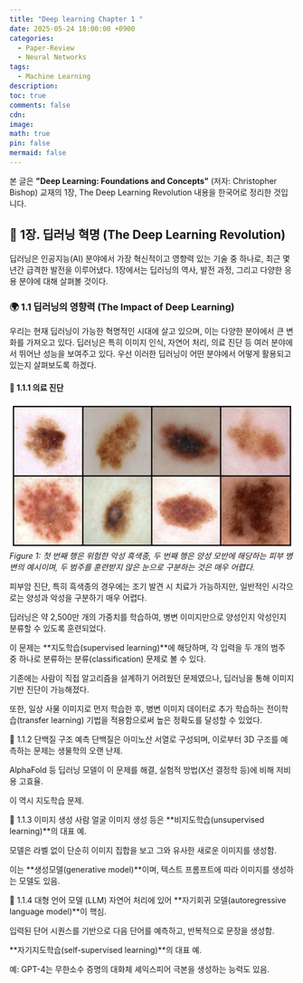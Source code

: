 ```yaml
---
title: "Deep learning Chapter 1 "
date: 2025-05-24 18:00:00 +0900
categories:
  - Paper-Review
  - Neural Networks
tags:
  - Machine Learning
description: 
toc: true
comments: false
cdn: 
image:
math: true
pin: false
mermaid: false
---
```


본 글은 **"Deep Learning: Foundations and Concepts"** (저자: Christopher Bishop) 교재의 1장, The Deep Learning Revolution 내용을 한국어로 정리한 것입니다.

## 📘 1장. 딥러닝 혁명 (The Deep Learning Revolution)
딥러닝은 인공지능(AI) 분야에서 가장 혁신적이고 영향력 있는 기술 중 하나로, 최근 몇 년간 급격한 발전을 이루어냈다. 1장에서는 딥러닝의 역사, 발전 과정, 그리고 다양한 응용 분야에 대해 살펴볼 것이다.

### 🌍 1.1 딥러닝의 영향력 (The Impact of Deep Learning)
우리는 현재 딥러닝이 가능한 혁명적인 시대에 살고 있으며, 이는 다양한 분야에서 큰 변화를 가져오고 있다. 딥러닝은 특히 이미지 인식, 자연어 처리, 의료 진단 등 여러 분야에서 뛰어난 성능을 보여주고 있다.
우선 이러한 딥러닝이 어떤 분야에서 어떻게 활용되고 있는지 살펴보도록 하겠다.

#### 🧪 1.1.1 의료 진단
![Desktop View](/assets/img/deeplearning/chap1_figure1.png)
_Figure 1: 첫 번째 행은 위험한 악성 흑색종, 두 번째 행은 양성 모반에 해당하는 피부 병변의 예시이며, 두 범주를 훈련받지 않은 눈으로 구분하는 것은 매우 어렵다._

피부암 진단, 특히 흑색종의 경우에는 조기 발견 시 치료가 가능하지만, 일반적인 시각으로는 양성과 악성을 구분하기 매우 어렵다.

딥러닝은 약 2,500만 개의 가중치를 학습하여, 병변 이미지만으로 양성인지 악성인지 분류할 수 있도록 훈련되었다.

이 문제는 **지도학습(supervised learning)**에 해당하며, 각 입력을 두 개의 범주 중 하나로 분류하는 분류(classification) 문제로 볼 수 있다.

기존에는 사람이 직접 알고리즘을 설계하기 어려웠던 문제였으나, 딥러닝을 통해 이미지 기반 진단이 가능해졌다.

또한, 일상 사물 이미지로 먼저 학습한 후, 병변 이미지 데이터로 추가 학습하는 전이학습(transfer learning) 기법을 적용함으로써 높은 정확도를 달성할 수 있었다.

🧬 1.1.2 단백질 구조 예측
단백질은 아미노산 서열로 구성되며, 이로부터 3D 구조를 예측하는 문제는 생물학의 오랜 난제.

AlphaFold 등 딥러닝 모델이 이 문제를 해결, 실험적 방법(X선 결정학 등)에 비해 저비용 고효율.

이 역시 지도학습 문제.

🎨 1.1.3 이미지 생성
사람 얼굴 이미지 생성 등은 **비지도학습(unsupervised learning)**의 대표 예.

모델은 라벨 없이 단순히 이미지 집합을 보고 그와 유사한 새로운 이미지를 생성함.

이는 **생성모델(generative model)**이며, 텍스트 프롬프트에 따라 이미지를 생성하는 모델도 있음.

🧠 1.1.4 대형 언어 모델 (LLM)
자연어 처리에 있어 **자기회귀 모델(autoregressive language model)**이 핵심.

입력된 단어 시퀀스를 기반으로 다음 단어를 예측하고, 반복적으로 문장을 생성함.

**자기지도학습(self-supervised learning)**의 대표 예.

예: GPT-4는 무한소수 증명의 대화체 셰익스피어 극본을 생성하는 능력도 있음.

